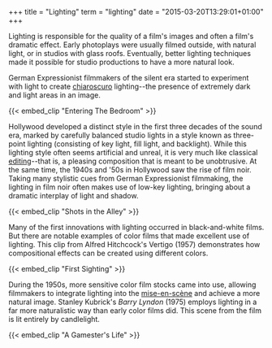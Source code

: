 +++
title = "Lighting"
term = "lighting"
date = "2015-03-20T13:29:01+01:00"
+++

Lighting is responsible for the quality of a film's images and often a
film's dramatic effect. <!--more-->Early photoplays were usually filmed outside,
with natural light, or in studios with glass roofs. Eventually, better
lighting techniques made it possible for studio productions to have a
more natural look.

German Expressionist filmmakers of the silent era started to
experiment with light to create [chiaroscuro](../chiaroscuro/)
lighting--the presence of extremely dark and light areas in an image.

{{< embed_clip "Entering The Bedroom" >}}

Hollywood developed a distinct style in the first three decades of the
sound era, marked by carefully balanced studio lights in a style known
as three-point lighting (consisting of key light, fill light, and
backlight). While this lighting style often seems artificial and
unreal, it is very much like classical [editing](../editing/)--that
is, a pleasing composition that is meant to be unobtrusive. At the
same time, the 1940s and '50s in Hollywood saw the rise of film
noir. Taking many stylistic cues from German Expressionist filmmaking,
the lighting in film noir often makes use of low-key lighting,
bringing about a dramatic interplay of light and shadow.

{{< embed_clip "Shots in the Alley" >}}

Many of the first innovations with lighting occurred in
black-and-white films. But there are notable examples of color films
that made excellent use of lighting. This clip from Alfred Hitchcock's
Vertigo (1957) demonstrates how compositional effects can be created
using different colors.

{{< embed_clip "First Sighting" >}}

During the 1950s, more sensitive color film stocks came into use,
allowing filmmakers to integrate lighting into the
[mise-en-scène](../misenscene/) and achieve a more natural
image. Stanley Kubrick's <i>Barry Lyndon</i> (1975) employs lighting in a far
more naturalistic way than early color films did. This scene from the
film is lit entirely by candlelight.

{{< embed_clip "A Gamester's Life" >}}

